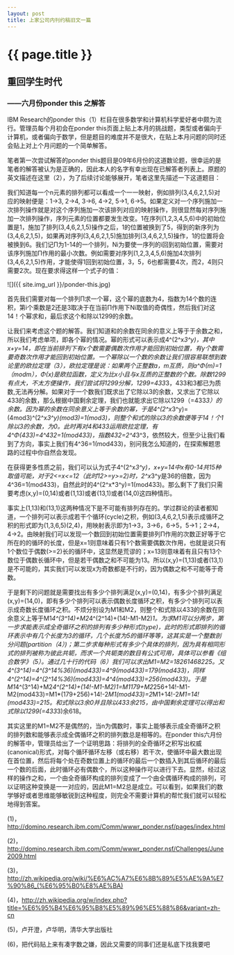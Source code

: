 ```yaml
---
layout: post
title: 上家公司内刊约稿旧文一篇 
---
```


{{ page.title }}
===============

## 重回学生时代

### ——六月份ponder this 之解答

IBM Research的ponder this（1）栏目在很多数学和计算机科学爱好者中颇为流行。管理员每个月初会在ponder this页面上贴上本月的挑战题，类型或者偏向于计算机，或者偏向于数学，但是题目的难度并不是很大，在贴上本月问题的同时还会贴上对上个月问题的一个简单解答。

笔者第一次尝试解答的ponder this题目是09年6月份的这道数论题，很幸运的是笔者的解答被认为是正确的，因此本人的名字有幸出现在已解答者列表上。原题的英文描述在这里（2），为了后续讨论能够展开，笔者这里先描述一下这道题目：

我们知道每一个n元素的排列都可以看成一个一一映射，例如排列(3,4,6,2,1,5)对应的映射便是：1->3, 2->4, 3->6, 4->2, 5->1, 6->5。如果定义对一个序列施加一次排列操作就是对这个序列施加一次该排列对应的映射操作，则很显然每对序列施加一次排列操作，序列元素的位置都要发生改变。1在序列(1,2,3,4,5,6)中的初始位置是1，施加了排列(3,4,6,2,1,5)操作之后，1的位置被换到了5，得到的新序列为(3,4,6,2,1,5)，如果再对序列(3,4,6,2,1,5)施加排列(3,4,6,2,1,5)操作，1的位置将会被换到6。我们记Π为1-14的一个排列，Ni为要使一序列的i回到初始位置，需要对该序列施加Π作用的最小次数。例如需要对序列(1,2,3,4,5,6)施加4次排列(3,4,6,2,1,5)作用，才能使得1回到初始位置，3，5，6也都需要4次，而2，4则只需要2次。现在要求得这样一个式子的值：

![]({{ site.img_url }}/ponder-this.jpg)

首先我们需要对每一个排列Π求一个幂，这个幂的底数为4，指数为14个数的连积，第i个乘数是2还是3取决于在当前Π作用下Ni取值的奇偶性，然后我们对这14！个幂求和，最后求这个和除以1299的余数。

让我们来考虑这个题的解答。我们知道和的余数在同余的意义上等于于余数之和，所以我们考虑单项，即各个幂的情况。幂的形式可以表示成4^(2^x*3^y)，其中x+y=14，即在当前排列下有x个数需要偶数次作用才能回到初始位置，有y个数需要奇数次作用才能回到初始位置。一个幂除以一个数的余数让我们很容易联想到数论里的欧拉定理（3），欧拉定理是说：如果两个正整数a，m互质，则a^Φ(m)=1（modm），Φ(x)是欧拉函数，定义为比x小且与x互质的正整数的个数。除数1299有点大，不太方便操作，我们尝试将1299分解，1299=433*3，433和3都已为质数,无法再分解。如果对于一个数我们既求出了它除以3的余数，又求出了它除以433的余数，那么根据中国剩余定理，我们也就能求出它除以1299（=433*3）的余数。因为幂的余数在同余意义上等于余数的幂，于是4^(2^x*3^y)=(4mod3)^(2^x*3^y)(mod3)=1(mod3)，则整个和式的除以3的余数便等于14！个1除以3的余数，为0。此时再对4和433运用欧拉定理，有4^Φ(433)=4^432=1(mod433)，指数432=2^4*3^3，依然较大，但至少让我们看到了方向，事实上我们有4^36=1(mod433)，别问我怎么知道的，在探索解题思路的过程中你自然会发现。

在获得更多性质之前，我们可以认为式子4^(2^x*3^y)，x+y=14中x有0-14共15种取值可能，对于2<=x<=12（此时12>=y>=2)时，2^x*3^y是36的倍数，因为4^36=1(mod433)，自然此时的4^(2^x*3^y)=1(mod433)。那么剩下了我们只需要考虑(x,y)=(0,14)或者(1,13)或者(13,1)或者(14,0)这四种情形。

事实上(1,13)和(13,1)这两种情况下是不可能有排列存在的。学过群论的读者都知道，一个排列可以表示成若干个循环(cycle)之积，例如(3,4,6,2,1,5)表示成循环之积的形式即为(1,3,6,5)(2,4)，用映射表示即为1->3，3->6，6->5，5->1；2->4，4->2。由映射我们可以发现一个数回到初始位置需要排列Π作用的次数正好等于它所在的的循环的长度，但是x=1则意味着只有1个数需要偶数次作用，也就是说只有1个数位于偶数(>=2)长的循环中，这显然是荒谬的；x=13则意味着有且只有13个数位于偶数长循环中，但是若干偶数之和不可能为13。所以(x,y)=(1,13)或者(13,1）是不可能的，其实我们可以发现x为奇数都是不行的，因为偶数之和不可能等于奇数。

于是剩下的问题就是需要找出有多少个排列满足(x,y)=(0,14)，有多少个排列满足(x,y)=(14,0)，即有多少个排列可以表示偶数长度循环之积，有多少个排列可以表示成奇数长度循环之积。不烦分别设为M1和M2，则整个和式除以433的余数在同余意义上等于M1*4^(3^14)+M2*4^(2^14)+(14!-M1-M2)*1。为求M1可以分两步，第一步求能表示成全奇循环之积的排列有多少种形式(type)，此时的形式即排列的循环表示中有几个长度为3的循环，几个长度为5的循环等等，这其实是一个整数剖分问题(partition（4）)；第二步求每种形式有多少个具体的排列，因为具有相同形式的排列被称为彼此共轭，而求一个共轭类的数目有公式可用，具体可以参看《组合数学》（5）。通过几十行的代码（6）我们可以求出M1=M2=18261468225。又4^(3^14)=4^(3^14%36)(mod433)=4^9(mod433)=179(mod433)，同样4^(2^14)=4^(2^14%36)(mod433)=4^4(mod433)=256(mod433)。于是M1*4^(3^14)+M2*4^(2^14)+(14!-M1-M2)*1=M1*179+M2*256+14!-M1-M2(mod433)=M1*(179+256)+14!-2*M1(mod433)=2*M1+14!-2*M1=14!(mod433)=215。和式除以3余0并且除以433余215，由中国剩余定理可以得出和式除以1299(=433*3)余618。

其实这里的M1=M2不是偶然的，当n为偶数时，事实上能够表示成全奇循环之积的排列数和能够表示成全偶循环之积的排列数总是相等的。在ponder this六月份的解答中，管理员给出了一个证明思路：将排列的全奇循环之积写出权威(canonical)形式，对每个循环循环左移（或右移）若干次，使循环中最大数出现在首位置，然后将每个处在奇数位置上的循环的最后一个数插入到其后循环的最后一个数的后面，此时循环必有偶数个，所以这种操作可以进行下去。显然，经过这样的操作之和，一个由全奇循环构成的排列变成了一个由全偶循环构成的排列，可以证明这种变换是一一对应的，因此M1=M2总是成立。可以看到，如果我们的数学够好或者思维能够敏锐到这种程度，则完全不需要计算机的帮忙我们就可以轻松地得到答案。
         
(1)，http://domino.research.ibm.com/Comm/wwwr_ponder.nsf/pages/index.html

(2)，http://domino.research.ibm.com/Comm/wwwr_ponder.nsf/Challenges/June2009.html

(3)，http://zh.wikipedia.org/wiki/%E6%AC%A7%E6%8B%89%E5%AE%9A%E7%90%86_(%E6%95%B0%E8%AE%BA)

(4)，http://zh.wikipedia.org/w/index.php?title=%E6%95%B4%E6%95%B8%E5%89%96%E5%88%86&variant=zh-cn

(5)，卢开澄，卢华明，清华大学出版社

(6)，把代码贴上来有凑字数之嫌，因此又需要的同事们还是私底下找我要吧
